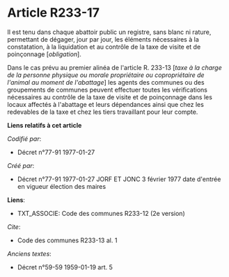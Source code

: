 # Article R233-17

Il est tenu dans chaque abattoir public un registre, sans blanc ni rature, permettant de dégager, jour par jour, les éléments
nécessaires à la constatation, à la liquidation et au contrôle de la taxe de visite et de poinçonnage [*obligation*].

Dans le cas prévu au premier alinéa de l'article R. 233-13 [*taxe à la charge de la personne physique ou morale propriétaire
ou copropriétaire de l'animal au moment de l'abattage*] les agents des communes ou des groupements de communes peuvent
effectuer toutes les vérifications nécessaires au contrôle de la taxe de visite et de poinçonnage dans les locaux affectés à
l'abattage et leurs dépendances ainsi que chez les redevables de la taxe et chez les tiers travaillant pour leur compte.

**Liens relatifs à cet article**

_Codifié par_:

  - Décret n°77-91 1977-01-27

_Créé par_:

  - Décret n°77-91 1977-01-27 JORF ET JONC 3 février 1977 date d'entrée en vigueur élection des maires

**Liens**:

  - TXT_ASSOCIE: Code des communes R233-12 (2e version)

_Cite_:

  - Code des communes R233-13 al. 1

_Anciens textes_:

  - Décret n°59-59 1959-01-19 art. 5
